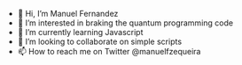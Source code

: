 - 👋 Hi, I’m Manuel Fernandez
- 👀 I’m interested in braking the quantum programming code
- 🌱 I’m currently learning Javascript
- 💞️ I’m looking to collaborate on simple scripts
- 📫 How to reach me on Twitter @manuelfzequeira

<!---
For most of my adult life, I was as an over-the-phone interpreter. After a short break and several unrelated jobs, I began to work as a freelance translator. It was only recently that I began studying the language of computers.
--->
